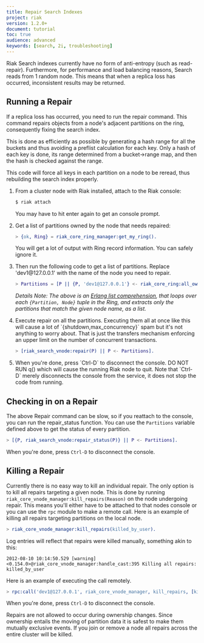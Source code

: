 ```yaml
---
title: Repair Search Indexes
project: riak
version: 1.2.0+
document: tutorial
toc: true
audience: advanced
keywords: [search, 2i, troubleshooting]
---
```


Riak Search indexes currently have no form of anti-entropy (such as read-repair). Furthermore, for performance and load balancing reasons, Search reads from 1 random node. This means that when a replica loss has occurred, inconsistent results may be returned.

## Running a Repair

If a replica loss has occurred, you need to run the repair command. This command repairs objects from a node's adjacent partitions on the ring, consequently fixing the search index.

This is done as efficiently as possible by generating a hash range for all the buckets and thus avoiding a preflist calculation for each key. Only a hash of each key is done, its range determined from a bucket&rarr;range map, and then the hash is checked against the range.

This code will force all keys in each partition on a node to be reread, thus rebuilding the search index properly.

<ol>
<li>From a cluster node with Riak installed, attach to the Riak console:

```bash
$ riak attach
```

You may have to hit enter again to get an console prompt.
</li>
<li>Get a list of partitions owned by the node that needs repaired:

```erlang
> {ok, Ring} = riak_core_ring_manager:get_my_ring().
```

You will get a lot of output with Ring record information. You can safely ignore it.
</li>
<li>Then run the following code to get a list of partitions. Replace 'dev1@127.0.0.1' with the name of the node you need to repair.

```erlang
> Partitions = [P || {P, 'dev1@127.0.0.1'} <- riak_core_ring:all_owners(Ring)].
```

_Details Note: The above is an [Erlang list comprehension](http://www.erlang.org/doc/programming_examples/list_comprehensions.html), that loops over each `{Partition, Node}` tuple in the Ring, and extracts only the partitions that match the given node name, as a list._

</li>
<li>Execute repair on all the partitions. Executing them all at once like this will cause a lot of `{shutdown,max_concurrency}` spam but it's not anything to worry about. That is just the transfers mechanism enforcing an upper limit on the number of concurrent transactions.

```erlang
> [riak_search_vnode:repair(P) || P <- Partitions].
```
</li>
<li>When you're done, press `Ctrl-D` to disconnect the console. DO NOT RUN q() which will cause the running Riak node to quit. Note that `Ctrl-D` merely disconnects the console from the service, it does not stop the code from running.
</li>
</ol>

## Checking in on a Repair

The above Repair command can be slow, so if you reattach to the console, you can run the repair_status function. You can use the `Partitions` variable defined above to get the status of every partition.

```erlang
> [{P, riak_search_vnode:repair_status(P)} || P <- Partitions].
```

When you're done, press `Ctrl-D` to disconnect the console.

## Killing a Repair

Currently there is no easy way to kill an individual repair.  The only
option is to kill all repairs targeting a given node.  This is done by
running `riak_core_vnode_manager:kill_repairs(Reason)` on the node
undergoing repair.  This means you'll either have to be attached to
that nodes console or you can use the `rpc` module to make a remote
call.  Here is an example of killing all repairs targeting partitions
on the local node.

```erlang
> riak_core_vnode_manager:kill_repairs(killed_by_user).
```

Log entries will reflect that repairs were killed manually, something akin to this:

```
2012-08-10 10:14:50.529 [warning] <0.154.0>@riak_core_vnode_manager:handle_cast:395 Killing all repairs: killed_by_user
```

Here is an example of executing the call remotely.

```erlang
> rpc:call('dev1@127.0.0.1', riak_core_vnode_manager, kill_repairs, [killed_by_user]).
```

When you're done, press `Ctrl-D` to disconnect the console.

Repairs are not allowed to occur during ownership changes.  Since
ownership entails the moving of partition data it is safest to make
them mutually exclusive events.  If you join or remove a node all
repairs across the entire cluster will be killed.
